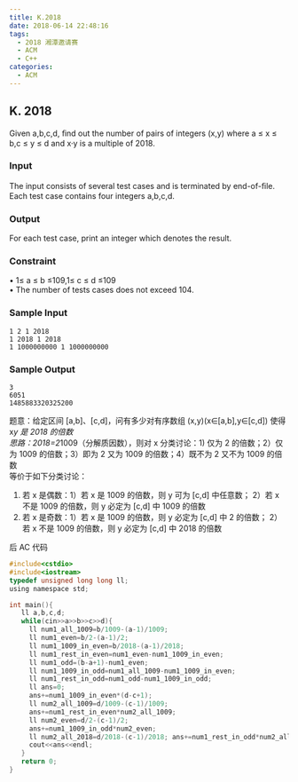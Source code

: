 ```yaml
---
title: K.2018
date: 2018-06-14 22:48:16
tags:
  - 2018 湘潭邀请赛
  - ACM
  - C++
categories:
  - ACM
---
```


## K. 2018

Given a,b,c,d, ﬁnd out the number of pairs of integers (x,y) where a ≤ x ≤ b,c ≤ y ≤ d and x·y is a multiple of 2018.

<!--more-->

### Input

The input consists of several test cases and is terminated by end-of-ﬁle.  
Each test case contains four integers a,b,c,d.

### Output

For each test case, print an integer which denotes the result.

### Constraint

• 1≤ a ≤ b ≤109,1≤ c ≤ d ≤109  
 • The number of tests cases does not exceed 104.

### Sample Input

    1 2 1 2018
    1 2018 1 2018
    1 1000000000 1 1000000000

### Sample Output

    3
    6051
    1485883320325200

题意：给定区间 [a,b]、[c,d]，问有多少对有序数组 (x,y)(x∈[a,b],y∈[c,d]) 使得 x*y 是 2018 的倍数  
思路：2018=2*1009（分解质因数），则对 x 分类讨论：1) 仅为 2 的倍数；2）仅为 1009 的倍数；3）即为 2 又为 1009 的倍数；4）既不为 2 又不为 1009 的倍数  
等价于如下分类讨论：

1. 若 x 是偶数：1）若 x 是 1009 的倍数，则 y 可为 [c,d] 中任意数； 2）若 x 不是 1009 的倍数，则 y 必定为 [c,d] 中 1009 的倍数
2. 若 x 是奇数：1）若 x 是 1009 的倍数，则 y 必定为 [c,d] 中 2 的倍数； 2）若 x 不是 1009 的倍数，则 y 必定为 [c,d] 中 2018 的倍数

后 AC 代码

```c
#include<cstdio>
#include<iostream>
typedef unsigned long long ll;
using namespace std;

int main(){
   ll a,b,c,d;
   while(cin>>a>>b>>c>>d){
     ll num1_all_1009=b/1009-(a-1)/1009;
     ll num1_even=b/2-(a-1)/2;
     ll num1_1009_in_even=b/2018-(a-1)/2018;
     ll num1_rest_in_even=num1_even-num1_1009_in_even;
     ll num1_odd=(b-a+1)-num1_even;
     ll num1_1009_in_odd=num1_all_1009-num1_1009_in_even;
     ll num1_rest_in_odd=num1_odd-num1_1009_in_odd;
     ll ans=0;
     ans+=num1_1009_in_even*(d-c+1);
     ll num2_all_1009=d/1009-(c-1)/1009;
     ans+=num1_rest_in_even*num2_all_1009;
     ll num2_even=d/2-(c-1)/2;
     ans+=num1_1009_in_odd*num2_even;
     ll num2_all_2018=d/2018-(c-1)/2018; ans+=num1_rest_in_odd*num2_all_2018;
     cout<<ans<<endl;
   }
   return 0;
}
```
